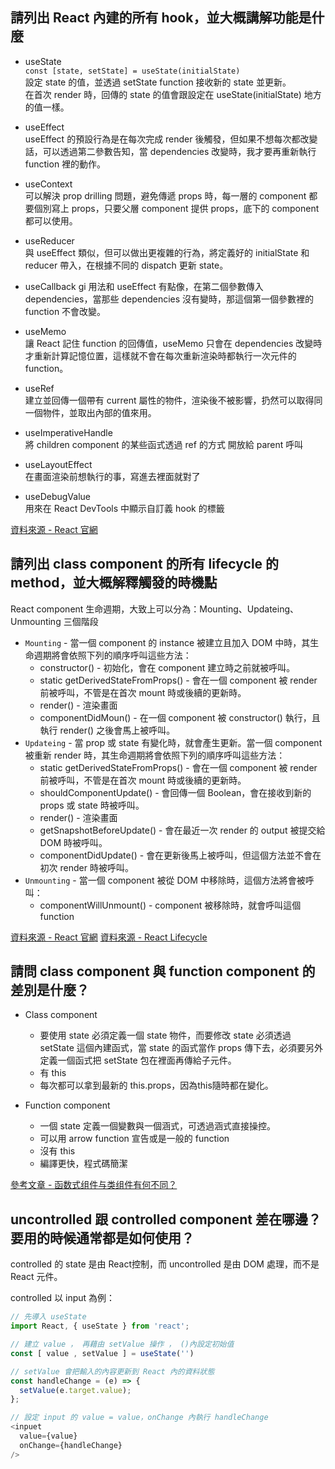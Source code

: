 ## 請列出 React 內建的所有 hook，並大概講解功能是什麼
* useState  
  `const [state, setState] = useState(initialState)`  
  設定 state 的值，並透過 setState function 接收新的 state 並更新。  
  在首次 render 時，回傳的 state 的值會跟設定在 useState(initialState) 地方的值一樣。  

* useEffect  
  useEffect 的預設行為是在每次完成 render 後觸發，但如果不想每次都改變話，可以透過第二參數告知，當 dependencies 改變時，我才要再重新執行 function 裡的動作。

* useContext   
  可以解決 prop drilling 問題，避免傳遞 props 時，每一層的 component 都要個別寫上 props，只要父層 component 提供 props，底下的 component 都可以使用。

* useReducer  
  與 useEffect 類似，但可以做出更複雜的行為，將定義好的 initialState 和 reducer 帶入，在根據不同的 dispatch 更新 state。
* useCallback  gi
  用法和 useEffect 有點像，在第二個參數傳入 dependencies，當那些 dependencies 沒有變時，那這個第一個參數裡的 function 不會改變。
* useMemo  
  讓 React 記住 function 的回傳值，useMemo 只會在 dependencies 改變時才重新計算記憶位置，這樣就不會在每次重新渲染時都執行一次元件的 function。
* useRef  
  建立並回傳一個帶有 current 屬性的物件，渲染後不被影響，扔然可以取得同一個物件，並取出內部的值來用。
* useImperativeHandle  
  將 children component 的某些函式透過 ref 的方式 開放給 parent 呼叫
* useLayoutEffect  
  在畫面渲染前想執行的事，寫進去裡面就對了
* useDebugValue  
  用來在 React DevTools 中顯示自訂義 hook 的標籤

[資料來源 - React 官網](https://zh-hant.reactjs.org/docs/hooks-reference.html)
## 請列出 class component 的所有 lifecycle 的 method，並大概解釋觸發的時機點
 React component 生命週期，大致上可以分為：Mounting、Updateing、Unmounting 三個階段
 * `Mounting` - 當一個 component 的 instance 被建立且加入 DOM 中時，其生命週期將會依照下列的順序呼叫這些方法：
    * constructor() - 初始化，會在 component 建立時之前就被呼叫。
    * static getDerivedStateFromProps() - 會在一個 component 被 render 前被呼叫，不管是在首次 mount 時或後續的更新時。
    * render() - 渲染畫面
    * componentDidMoun() - 在一個 component 被 constructor() 執行，且執行 render() 之後會馬上被呼叫。
 * `Updateing` - 當 prop 或 state 有變化時，就會產生更新。當一個 component 被重新 render 時，其生命週期將會依照下列的順序呼叫這些方法：
    * static getDerivedStateFromProps() - 會在一個 component 被 render 前被呼叫，不管是在首次 mount 時或後續的更新時。
    * shouldComponentUpdate() - 會回傳一個 Boolean，會在接收到新的 props 或 state 時被呼叫。
    * render() - 渲染畫面
    * getSnapshotBeforeUpdate() - 會在最近一次 render 的 output 被提交給 DOM 時被呼叫。
    * componentDidUpdate() - 會在更新後馬上被呼叫，但這個方法並不會在初次 render 時被呼叫。
 * `Unmounting` - 當一個 component 被從 DOM 中移除時，這個方法將會被呼叫：
   * componentWillUnmount() - component 被移除時，就會呼叫這個 function
  
[資料來源 - React 官網](https://zh-hant.reactjs.org/docs/react-component.html#constructor) 
[資料來源 - React Lifecycle ](https://www.w3schools.com/react/react_lifecycle.asp)
## 請問 class component 與 function component 的差別是什麼？
* Class component
    * 要使用 state 必須定義一個 state 物件，而要修改 state 必須透過 setState 這個內建函式，當 state 的函式當作 props 傳下去，必須要另外定義一個函式把 setState 包在裡面再傳給子元件。
    * 有 this
    * 每次都可以拿到最新的 this.props，因為this隨時都在變化。


* Function component
    * 一個 state 定義一個變數與一個涵式，可透過涵式直接操控。
    * 可以用 arrow function 宣告或是一般的 function
    * 沒有 this
    * 編譯更快，程式碼簡潔

[參考文章 - 函数式组件与类组件有何不同？](https://overreacted.io/zh-hans/how-are-function-components-different-from-classes/)
## uncontrolled 跟 controlled component 差在哪邊？要用的時候通常都是如何使用？
controlled 的 state 是由 React控制，而 uncontrolled 是由 DOM 處理，而不是 React 元件。

controlled 以 input 為例：
``` js
// 先導入 useState
import React, { useState } from 'react';

// 建立 value ， 再藉由 setValue 操作 ， ()內設定初始值
const [ value , setValue ] = useState('')

// setValue 會把輸入的內容更新到 React 內的資料狀態
const handleChange = (e) => {
  setValue(e.target.value);
};

// 設定 input 的 value = value，onChange 內執行 handleChange
<inpuet 
  value={value} 
  onChange={handleChange} 
/>

```